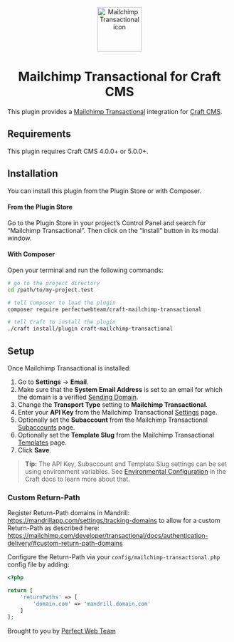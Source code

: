 <p align="center"><img src="./src/icon.svg" width="100" height="100" alt="Mailchimp Transactional icon"></p>

<h1 align="center">Mailchimp Transactional for Craft CMS</h1>

This plugin provides a [Mailchimp Transactional](https://mailchimp.com/features/transactional-email/) integration for [Craft CMS](https://craftcms.com/).

## Requirements

This plugin requires Craft CMS 4.0.0+ or 5.0.0+.

## Installation

You can install this plugin from the Plugin Store or with Composer.

#### From the Plugin Store

Go to the Plugin Store in your project’s Control Panel and search for “Mailchimp Transactional”. Then click on the “Install” button in its modal window.

#### With Composer

Open your terminal and run the following commands:

```bash
# go to the project directory
cd /path/to/my-project.test

# tell Composer to load the plugin
composer require perfectwebteam/craft-mailchimp-transactional

# tell Craft to install the plugin
./craft install/plugin craft-mailchimp-transactional
```

## Setup

Once Mailchimp Transactional is installed:

1. Go to **Settings** → **Email**.
2. Make sure that the **System Email Address** is set to an email for which the domain is a verified [Sending Domain](https://mandrillapp.com/settings/sending-domains). 
3. Change the **Transport Type** setting to **Mailchimp Transactional**.
4. Enter your **API Key** from the Mailchimp Transactional [Settings](https://mandrillapp.com/settings) page.
5. Optionally set the **Subaccount** from the Mailchimp Transactional [Subaccounts](https://mandrillapp.com/subaccounts) page.
6. Optionally set the **Template Slug** from the Mailchimp Transactional [Templates](https://mandrillapp.com/templates) page.
7. Click **Save**.

> **Tip:** The API Key, Subaccount and Template Slug settings can be set using environment variables. See [Environmental Configuration](https://craftcms.com/docs/3.x/config/#environmental-configuration) in the Craft docs to learn more about that.

### Custom Return-Path
Register Return-Path domains in Mandrill: https://mandrillapp.com/settings/tracking-domains to allow for a custom Return-Path as described here: https://mailchimp.com/developer/transactional/docs/authentication-delivery/#custom-return-path-domains

Configure the Return-Path via your `config/mailchimp-transactional.php` config file by adding:
```php
<?php

return [
	'returnPaths' => [
		'domain.com' => 'mandrill.domain.com'
	]
];
```

Brought to you by [Perfect Web Team](https://perfectwebteam.com)